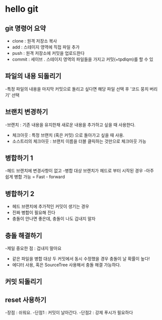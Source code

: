 # hello git

## git 명령어 요약

- clone : 원격 저장소 복사
- add : 스테이지 영역에 직접 파일 추가
- push : 원격 저장소에 커밋을 업로드한다
- commit : 세이브 . 스테이지 영역의 파일들을 가지고 커밋(+tpdlqm)를 할 수 있


## 파일의 내용 되돌리기

-특정 파일의 내용을 마지막 커밋으로 돌리고 싶다면 해당 파일 선택 후 '코드 뭉치 버리기' 선택

## 브랜치 변경하기

-브랜치 : 기존 내용을 유지한채 새로운 내용을 추가하고 싶을 때 사용한다.
- 체크아웃 : 특정 브랜치 (혹은 커밋) 으로 돌아가고 싶을 때 사용.
- 소스트리의 체크아웃 : 브랜치 이름을 더블 클릭하는 것만으로 체크아웃 가능

## 병합하기 1

-헤드 브랜치에 변경사항이 없고
-병합 대상 브랜치가 헤드로 부터 시작된 경우
-아주 쉽게 병합 가능 = Fast - forward

## 병합하기 2
- 헤드 브랜치에 추가적인 커밋이 생기는 경우
- 진짜 병합이 필요해 진다
- 충돌이 안나면 좋은데, 충돌이 나도 겁내지 말자

## 충돌 해결하기

-제일 중요한 점 : 겁내지 말아요
- 같은 파일을 병합 대상 두 커밋에서 동시 수정했을 경우 충돌이 날 확률이 높다!
- 에디터 사용, 혹은 SourceTree 사용해서 충돌 해결 가능하다.

## 커밋 되돌리기

## reset 사용하기

-장점 : 쉬워요.
-단점1 : 커밋이 날아간다.
-단점2 : 강제 푸시가 필요하다
